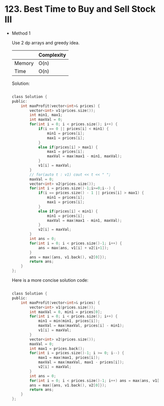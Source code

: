 # 123. Best Time to Buy and Sell Stock III
- Method 1

    Use 2 dp arrays and greedy idea.

    | |   Complexity  |
    | ----------- | ----------- | 
    |  Memory     | O(n) | 
    |      Time       |  O(n) | 


    Solution:

    ``` h

    class Solution {
    public:
        int maxProfit(vector<int>& prices) {
            vector<int> v1(prices.size());
            int min1, max1;
            int maxVal = 0;
            for(int i = 0; i < prices.size(); i++) {
                if(i == 0 || prices[i] < min1) {
                    min1 = prices[i];
                    max1 = prices[i];
                }
                else if(prices[i] > max1) {
                    max1 = prices[i];
                    maxVal = max(max1 - min1, maxVal);
                }
                v1[i] = maxVal;
            }
            // for(auto t : v1) cout << t << " ";
            maxVal = 0;
            vector<int> v2(prices.size());
            for(int i = prices.size()-1;i>=0;i--) {
                if(i == prices.size() - 1 || prices[i] > max1) {
                    min1 = prices[i];
                    max1 = prices[i];
                }
                else if(prices[i] < min1) {
                    min1 = prices[i];
                    maxVal = max(max1 - min1, maxVal);
                }
                v2[i] = maxVal;
            }
            int ans = 0;
            for(int i = 0; i < prices.size()-1; i++) {
                ans = max(ans, v1[i] + v2[i+1]);
            }
            ans = max({ans, v1.back(), v2[0]});
            return ans;
        }
    };

    ```

    Here is a more concise solution code:

    ``` h

    class Solution {
    public:
        int maxProfit(vector<int>& prices) {
            vector<int> v1(prices.size());
            int maxVal = 0, min1 = prices[0];
            for(int i = 0; i < prices.size(); i++) {
                min1 = min(min1, prices[i]);
                maxVal = max(maxVal, prices[i] - min1);
                v1[i] = maxVal;
            }
            vector<int> v2(prices.size());
            maxVal = 0;
            int max1 = prices.back();
            for(int i = prices.size()-1; i >= 0; i--) {
                max1 = max(max1, prices[i]);
                maxVal = max(maxVal, max1 - prices[i]);
                v2[i] = maxVal; 
            }
            int ans = 0;
            for(int i = 0; i < prices.size()-1; i++) ans = max(ans, v1[i] + v2[i+1]);
            ans = max({ans, v1.back(), v2[0]});
            return ans;
        }
    };    

    ```

<!-- - Method 2

    This is another method.

    | |   Complexity  |
    | ----------- | ----------- | 
    |  Memory     | O(n) | 
    |      Time       |  O(n) | 


    Solution:

    ``` h



    ```

- Additional Knowledge:
       
    Here are some additional knowledge.



<br> -->